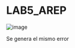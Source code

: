 # LAB5_AREP



![image](https://github.com/user-attachments/assets/407bdfe7-d4f2-4e46-98db-302afd6e1f4f)

Se genera el mismo error 
